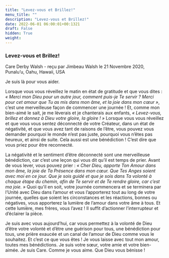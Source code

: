 ```yaml
---
title: "Levez-vous et Brillez!"
menu_title: ""
description: "Levez-vous et Brillez!"
date: 2022-06-01 06:00:01+00:1321
draft: False
hidden: True
weight:
---
```

### Levez-vous et Brillez!

Care Derby Walsh - reçu par Jimbeau Walsh le 21 Novembre 2020, Punalu’u, Oahu, Hawaii, USA

Je suis là pour vous aider.

Lorsque vous vous réveillez le matin en état de gratitude et que vous dites : *« Merci mon Dieu pour un autre jour, comment puis-je Te servir ? Merci pour cet amour que Tu as mis dans mon âme, et la joie dans mon cœur »*, c’est une merveilleuse façon de commencer une journée ! Et, comme mon bien-aimé le sait, je me lèverais et je chanterais aux enfants, *« Levez-vous, brillez et donnez à Dieu votre gloire, la gloire ! »* Lorsque vous vous réveillez et que vous vous sentez déconnecté de votre Créateur, dans un état de négativité, et que vous avez tant de raisons de l’être, vous pouvez vous demander pourquoi le monde n’est pas juste, pourquoi vous n’êtes pas heureux, et ainsi de suite. Cela aussi est une bénédiction ! C’est dire que vous priez pour être reconnecté.

La négativité et le sentiment d’être déconnecté sont une merveilleuse bénédiction, car c’est une leçon qui vous dit qu’il est temps de prier. Avant de vous lever, vous pouvez prier : *« Cher Dieu, apporte Ton Amour dans mon âme, la joie de Ta Présence dans mon cœur. Que Tes Anges soient avec moi en ce jour. Que je sois guidé et que je sois dans Ta volonté à chaque étape du chemin, afin de Te servir et de Te rendre gloire, car c’est ma joie. »* Quoi qu’il en soit, votre journée commencera et se terminera par l’Unité avec Dieu dans l’amour et vous l’apporterez tout au long de votre journée, quelles que soient les circonstances et les réactions, bonnes ou négatives, vous apporterez la lumière de l’amour dans votre âme à tous. Et cette lumière, mes frères, vous l’avez ! Il suffit d’actionner l’interrupteur et d’éclairer la pièce.

Je suis avec vous aujourd’hui, car vous permettez à la volonté de Dieu d’être votre volonté et d’être une guérison pour tous, une bénédiction pour tous, une prière exaucée et un canal de l’amour de Dieu comme vous le souhaitez. Et c’est ce que vous êtes ! Je vous laisse avec tout mon amour, toutes mes bénédictions. Je suis votre sœur, votre amie et votre bien-aimée. Je suis Care. Comme je vous aime. Que Dieu vous bénisse !
